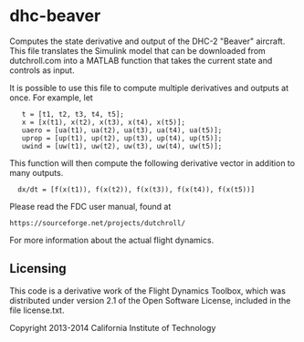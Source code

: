 dhc-beaver
==========

Computes the state derivative and output of the DHC-2 "Beaver" aircraft.
This file translates the Simulink model that can be downloaded from
dutchroll.com into a MATLAB function that takes the current state and
controls as input.

It is possible to use this file to compute multiple derivatives and
outputs at once. For example, let

       t = [t1, t2, t3, t4, t5];
       x = [x(t1), x(t2), x(t3), x(t4), x(t5)];
       uaero = [ua(t1), ua(t2), ua(t3), ua(t4), ua(t5)];
       uprop = [up(t1), up(t2), up(t3), up(t4), up(t5)];
       uwind = [uw(t1), uw(t2), uw(t3), uw(t4), uw(t5)];

This function will then compute the following derivative vector in
addition to many outputs.

      dx/dt = [f(x(t1)), f(x(t2)), f(x(t3)), f(x(t4)), f(x(t5))]


Please read the FDC user manual, found at

	https://sourceforge.net/projects/dutchroll/

For more information about the actual flight dynamics.



Licensing
---------

This code is a derivative work of the Flight Dynamics Toolbox, which was
distributed under version 2.1 of the Open Software License, included in the file
license.txt.

Copyright 2013-2014 California Institute of Technology

